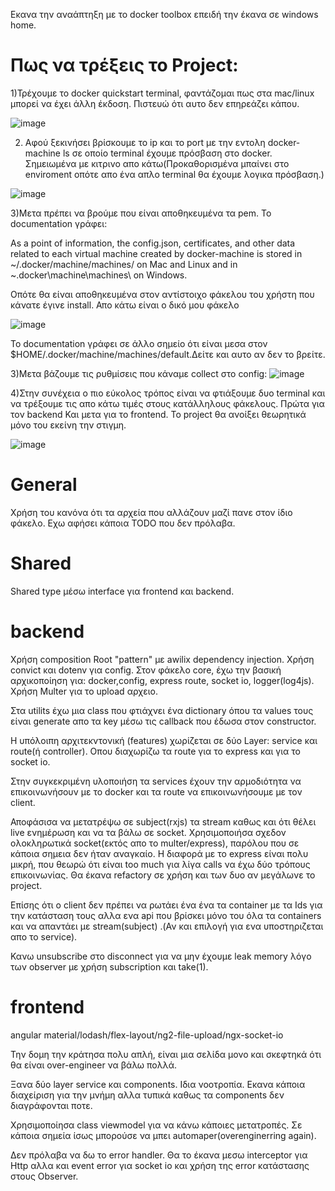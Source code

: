 Εκανα την αναάπτηξη με το  docker toolbox επειδή την έκανα σε  windows home. 

# Πως να τρέξεις το Project:

1)Τρέχουμε το docker quickstart terminal, φαντάζομαι πως στα mac/linux μπορεί να έχει άλλη έκδοση. Πιστευώ ότι αυτο δεν επηρεάζει κάπου.

![image](https://user-images.githubusercontent.com/11191440/56229712-3b193200-6083-11e9-979e-60a1d2373d70.png)

2) Αφού ξεκινήσει βρίσκουμε το ip και το port με την εντολη docker-machine ls σε οποίο terminal έχουμε πρόσβαση στο docker. Σημειωμένα με κιτρινο απο κάτω(Προκαθορισμένα μπαίνει στο enviroment οπότε απο ένα απλο terminal θα έχουμε λογικα πρόσβαση.)

![image](https://user-images.githubusercontent.com/11191440/56229896-a6fb9a80-6083-11e9-8873-0f553b5b96a5.png)

3)Μετα πρέπει να βρούμε που είναι αποθηκευμένα τα pem. Το documentation γράφει:

As a point of information, the config.json, certificates, and other data related to each virtual machine created by docker-machine is stored in ~/.docker/machine/machines/ on Mac and Linux and in ~\.docker\machine\machines\ on Windows. 

Οπότε θα είναι αποθηκευμένα στον αντίστοιχο φάκελου του χρήστη που κάνατε έγινε install. Απο κάτω είναι ο δικό μου φάκελο

![image](https://user-images.githubusercontent.com/11191440/56230332-b62f1800-6084-11e9-84b6-0e63e74d62b9.png)

Το documentation γράφει σε άλλο σημείο ότι είναι μεσα στον $HOME/.docker/machine/machines/default.Δείτε και αυτο αν δεν το βρείτε.

3)Μετα βάζουμε τις ρυθμίσεις που κάναμε collect στο config: 
![image](https://user-images.githubusercontent.com/11191440/56230630-61d86800-6085-11e9-8a7e-33c75a74bcbe.png)

4)Στην συνέχεια ο πιο εύκολος τρόπος είναι να φτιάξουμε δυο terminal και να τρέξουμε τις απο κάτω τιμές στους κατάλληλους φάκελους. Πρώτα για τον backend Και μετα για το frontend. Το project θα ανοίξει θεωρητικά μόνο του εκείνη την στιγμη. 

![image](https://user-images.githubusercontent.com/11191440/56231094-4d489f80-6086-11e9-972d-97d81a66ff73.png)

# General

Χρήση του κανόνα ότι τα αρχεία που αλλάζουν μαζί πανε στον ίδιο φάκελο.
Εχω αφήσει κάποια TODO που δεν πρόλαβα.

# Shared

Shared type μέσω interface για frontend και backend.

# backend

Χρήση composition Root "pattern" με awilix dependency injection. Χρήση convict και dotenv για config. 
Στον φάκελο core, έχω την βασική αρχικοποίηση για: docker,config, express route, socket io, logger(log4js).
Χρήση Multer για το upload αρχειο.

Στα utilits έχω μια class που φτιάχνει ένα dictionary όπου τα values τους είναι generate απο τα key μέσω τις callback που έδωσα στον constructor.

Η υπόλοιπη αρχιτεκντονική (features) χωρίζεται σε δύο Layer: service και route(ή controller). Οπου διαχωρίζω τα route για το express και για το socket io.

Στην συγκεκριμένη υλοποιήση τα services έχουν την αρμοδιότητα να επικοινωνήσουν με το docker και τα route να επικοινωνήσουμε με τον client.

Αποφάσισα να μετατρέψω σε subject(rxjs) τα stream καθως και ότι θέλει live ενημέρωση και να τα βάλω σε socket. Χρησιμοποιήσα σχεδον ολοκληρωτικά socket(εκτός απο το multer/express), παρόλου που σε κάποια σημεια δεν ήταν αναγκαίο. Η διαφορά με το express είναι πολυ μικρή, που θεωρώ ότι είναι too much για λίγα calls να έχω δύο τρόπους επικοινωνίας. Θα έκανα refactory σε χρήση και των δυο αν μεγάλωνε το project.

Επίσης ότι ο client δεν πρέπει να ρωτάει ένα ένα τα container με τα Ids για την κατάσταση τους αλλα ενα api που βρίσκει μόνο του όλα τα containers  και να  απαντάει με stream(subject) .(Αν και επιλογή για ενα υποστηριζεται απο το service).

Κανω unsubscribe στο disconnect για να μην έχουμε leak memory λόγο των observer με χρήση subscription και take(1).


# frontend

angular material/lodash/flex-layout/ng2-file-upload/ngx-socket-io

Την δομη την κράτησα πολυ απλή, είναι μια σελίδα μονο και σκεφτηκά ότι θα είναι over-engineer να βάλω πολλά. 

Ξανα δύο layer service και components. Ιδια νοοτροπία.  Εκανα κάποια διαχείριση για την μνήμη αλλα τυπικά καθως τα components δεν διαγράφονται ποτε.

Χρησιμοποίησα class viewmodel για να κάνω κάποιες μετατροπές. Σε κάποια σημεία ίσως μπορούσε να μπει automaper(overenginerring again).

Δεν πρόλαβα να δω το error handler. Θα το έκανα μεσω interceptor για Http αλλα και event error για socket io και χρήση της error κατάστασης στους Observer.
  
  

  
